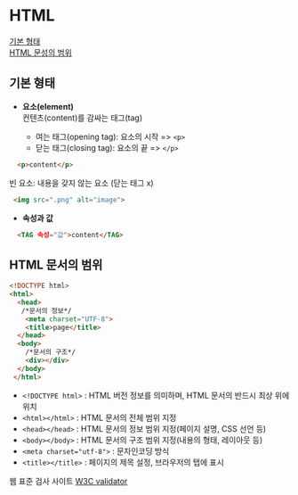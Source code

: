 # HTML 

[기본 형태](#기본-형태)  
[HTML 문성의 범위](#html-문서의-범위)

## 기본 형태
* __요소(element)__  
  컨텐츠(content)를 감싸는 태그(tag) <br>
  
    - 여는 태그(opening tag): 요소의 시작 => ```<p>```
    - 닫는 태그(closing tag): 요소의 끝 =>  ```</p>```
```html
  <p>content</p>
```
 빈 요소: 내용을 갖지 않는 요소 (닫는 태그 x)
 ```html
  <img src=".png" alt="image">
```
 
* __속성과 값__
```html
  <TAG 속성="값">content</TAG>
```
## HTML 문서의 범위
```html
<!DOCTYPE html>
<html>
  <head>
   /*문서의 정보*/
    <meta charset="UTF-8">
    <title>page</title>
  </head>
  <body>
    /*문서의 구조*/
    <div></div>
  </body>
 </html>
```  
* ```<!DOCTYPE html>``` : 
HTML 버전 정보를 의미하며, HTML 문서의 반드시 최상 위에 위치
* ```<html></html>``` : HTML 문서의 전체 범위 지정
* ```<head></head>``` : HTML 문서의 정보 범위 지정(페이지 설명, CSS 선언 등)
* ```<body></body>``` : HTML 문서의 구조 범위 지정(내용의 형태, 레이아웃 등)
* ```<meta charset="utf-8">``` : 문자인코딩 방식
* ```<title></title>``` : 페이지의 제목 설정, 브라우저의 탭에 표시 



웹 표준 검사 사이트 [W3C validator](https://validator.w3.org/#validate_by_upload)


